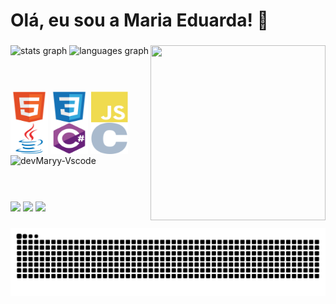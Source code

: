 <!-- TÍTULO -->
<h1 align="left">Olá, eu sou a Maria Eduarda! 👋</h1>

###

<!-- GITHUB STATS E GIF-->
<div>
      <img src="https://github-readme-stats.vercel.app/api?username=devMaryy&hide_title=false&hide_rank=false&show_icons=true&include_all_commits=true&count_private=true&disable_animations=false&theme=dracula&locale=en&hide_border=false&order=1" height="220" alt="stats graph" />
      <img src="https://media0.giphy.com/media/v1.Y2lkPTc5MGI3NjExamUxN28wbWc2emw4am5wbnE5eWdoM2FvMjl1ZGFpbnd1azBkeXp1cCZlcD12MV9pbnRlcm5naWZfYnlfaWQmY3Q9Zw/heIX5HfWgEYlW/giphy.gif" height="280" width="280" align="right"/>
      <img src="https://github-readme-stats.vercel.app/api/top-langs?username=devMaryy&locale=en&hide_title=false&layout=compact&card_width=320&langs_count=10&theme=dracula&hide_border=false&order=2" height="210" width="380" alt="languages graph" />
</div><br>

###

<!-- TECNOLOGIAS LOGO -->
<div style="display: inline_block"><br>
  <img align="center" alt="devMaryy-HTML" height="50" width="60" src="https://raw.githubusercontent.com/devicons/devicon/master/icons/html5/html5-original.svg">
  <img align="center" alt="devMaryy-CSS" height="50" width="60" src="https://raw.githubusercontent.com/devicons/devicon/master/icons/css3/css3-original.svg">
  <img align="center" alt="devMaryy-Js" height="50" width="60" src="https://raw.githubusercontent.com/devicons/devicon/master/icons/javascript/javascript-plain.svg">
  <img align="center" alt="devMaryy-Java" height="50" width="60" src="https://raw.githubusercontent.com/devicons/devicon/master/icons/java/java-original.svg">
  <img align="center" alt="devMaryy-Csharp" height="50" width="60" src="https://raw.githubusercontent.com/devicons/devicon/master/icons/csharp/csharp-original.svg">
  <img align="center" alt="devMaryy-C" height="50" width="60" src="https://raw.githubusercontent.com/devicons/devicon/master/icons/c/c-original.svg">
  <img align="center" alt="devMaryy-Vscode" height="50" width="60" src="https://cdn.jsdelivr.net/gh/devicons/devicon/icons/vscode/vscode-original.svg">
</div><br>

###

 <!-- REDES SOCIAIS/CONTATOS -->
<div style="display: inline_block"><br> 
  <a href="https://www.instagram.com/mah.rodrigues__/" target="_blank"><img src="https://img.shields.io/badge/-Instagram-%23E4405F?style=for-the-badge&logo=instagram&logoColor=white" target="_blank"></a> 
  <a href = "dudamariasimoes@gmail.com"><img src="https://img.shields.io/badge/-Gmail-%23333?style=for-the-badge&logo=gmail&logoColor=white" target="_blank"></a>
  <a href="https://www.linkedin.com/in/maria-eduarda-rodrigues-sim%C3%B5es-3b5a44326/" target="_blank"><img src="https://img.shields.io/badge/-LinkedIn-%230077B5?style=for-the-badge&logo=linkedin&logoColor=white" target="_blank"></a> 
</div>

###

<!-- COBRINHA -->
<div>
<picture>
  <source media="(prefers-color-scheme: light)" srcset="https://raw.githubusercontent.com/devMaryy/devMaryy/output/github-contribution-grid-snake.svg">
  <source media="(prefers-color-scheme: dark)" srcset="https://raw.githubusercontent.com/devMaryy/devMaryy/output/github-contribution-grid-snake-dark.svg">
  <img alt="github contribution grid snake animation" src="https://raw.githubusercontent.com/devMaryy/devMaryy/output/github-contribution-grid-snake.svg">
</picture>
</div>
